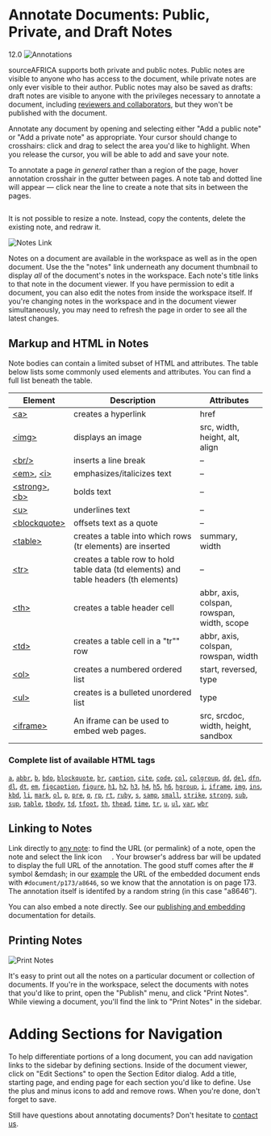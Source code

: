 # Annotate Documents: Public, Private, and Draft Notes
12.0
![Annotations][]

sourceAFRICA supports both private and public notes. Public notes are visible to anyone who has access to the  document, while private notes are only ever visible to their author. Public notes may also be saved as drafts: draft notes are visible to anyone with the privileges necessary to annotate a document, including [reviewers and collaborators](collaboration), but they won't be published with the document.

Annotate any document by opening and selecting either "Add a public note" or "Add a private note" as appropriate. Your cursor should change to crosshairs: click and drag to select the area you'd like to highlight. When you release the cursor, you will be able to add and save your note.

To annotate a page *in general* rather than a region of the page, hover annotation crosshair in the gutter between pages. A note tab and dotted line will appear &mdash; click near the line to create a note that sits in between the pages.

<img alt="" src="/images/help/add_page_note.jpg" class="full_line" />

It is not possible to resize a note. Instead, copy the contents, delete the existing note, and redraw it.

![Notes Link][]

Notes on a document are available in the workspace as well as in the open document. Use the the "notes" link underneath any document thumbnail to display *all* of the document's notes in the workspace. Each note's title links to that note in the document viewer. If you have permission to edit a document, you can also edit the notes from inside the workspace itself. If you're changing notes in the workspace and in the document viewer simultaneously, you may need to refresh the page in order to see all the latest changes.

## <span id="markup">Markup and HTML in Notes</span>

Note bodies can contain a limited subset of HTML and attributes.  The table below lists some commonly used elements and attributes.  You can find a full list beneath the table.

Element                                  | Description | Attributes
-----------------------------------------|------------------------------------------|-----------
[&lt;a&gt;][a]                           | creates a hyperlink                      | href
[&lt;img&gt;][img]                       | displays an image                        | src, width, height, alt, align
[&lt;br/&gt;][br]                        | inserts a line break                     | –
[&lt;em&gt;][em], [&lt;i&gt;][i]         | emphasizes/italicizes text               | –
[&lt;strong&gt;][strong], [&lt;b&gt;][b] | bolds text                               | –
[&lt;u&gt;][u]                           | underlines text                          | –
[&lt;blockquote&gt;][blockquote]         | offsets text as a quote                  | –
[&lt;table&gt;][table]                   | creates a table into which rows (tr elements) are inserted | summary, width
[&lt;tr&gt;][tr]                         | creates a table row to hold table data (td elements) and table headers (th elements) | –
[&lt;th&gt;][th]                         | creates a table header cell               | abbr, axis, colspan, rowspan, width, scope
[&lt;td&gt;][td]                         | creates a table cell in a "tr"" row       | abbr, axis, colspan, rowspan, width
[&lt;ol&gt;][ol]                         | creates a numbered ordered list           | start, reversed, type
[&lt;ul&gt;][ul]                         | creates is a bulleted unordered list      | type
[&lt;iframe&gt;][iframe]                 | An iframe can be used to embed web pages. | src, srcdoc, width, height, sandbox

### Complete list of available HTML tags
[`a`][a], [`abbr`][abbr], [`b`][b], [`bdo`][bdo], [`blockquote`][blockquote], [`br`][br], [`caption`][caption], [`cite`][cite], [`code`][code], [`col`][col], [`colgroup`][colgroup], [`dd`][dd], [`del`][del], [`dfn`][dfn], [`dl`][dl], [`dt`][dt], [`em`][em], [`figcaption`][figcaption], [`figure`][figure], [`h1`][h1], [`h2`][h2], [`h3`][h3], [`h4`][h4], [`h5`][h5], [`h6`][h6], [`hgroup`][hgroup], [`i`][i], [`iframe`][iframe], [`img`][img], [`ins`][ins], [`kbd`][kbd], [`li`][li], [`mark`][mark], [`ol`][ol], [`p`][p], [`pre`][pre], [`q`][q], [`rp`][rp], [`rt`][rt], [`ruby`][ruby], [`s`][s], [`samp`][samp], [`small`][small], [`strike`][strike], [`strong`][strong], [`sub`][sub], [`sup`][sup], [`table`][table], [`tbody`][tbody], [`td`][td], [`tfoot`][tfoot], [`th`][th], [`thead`][thead], [`time`][time], [`tr`][tr], [`u`][u], [`ul`][ul], [`var`][var], [`wbr`][wbr]

[a]:          https://developer.mozilla.org/en/HTML/Element/a
[abbr]:       https://developer.mozilla.org/en/HTML/Element/abbr
[b]:          https://developer.mozilla.org/en/HTML/Element/b
[bdo]:        https://developer.mozilla.org/en/HTML/Element/bdo
[blockquote]: https://developer.mozilla.org/en/HTML/Element/blockquote
[br]:         https://developer.mozilla.org/en/HTML/Element/br
[caption]:    https://developer.mozilla.org/en/HTML/Element/caption
[cite]:       https://developer.mozilla.org/en/HTML/Element/cite
[code]:       https://developer.mozilla.org/en/HTML/Element/code
[col]:        https://developer.mozilla.org/en/HTML/Element/col
[colgroup]:   https://developer.mozilla.org/en/HTML/Element/colgroup
[dd]:         https://developer.mozilla.org/en/HTML/Element/dd
[del]:        https://developer.mozilla.org/en/HTML/Element/del
[dfn]:        https://developer.mozilla.org/en/HTML/Element/dfn
[dl]:         https://developer.mozilla.org/en/HTML/Element/dl
[dt]:         https://developer.mozilla.org/en/HTML/Element/dt
[em]:         https://developer.mozilla.org/en/HTML/Element/em
[figcaption]: https://developer.mozilla.org/en/HTML/Element/figcaption
[figure]:     https://developer.mozilla.org/en/HTML/Element/figure
[h1]:         https://developer.mozilla.org/en/HTML/Element/h1
[h2]:         https://developer.mozilla.org/en/HTML/Element/h2
[h3]:         https://developer.mozilla.org/en/HTML/Element/h3
[h4]:         https://developer.mozilla.org/en/HTML/Element/h4
[h5]:         https://developer.mozilla.org/en/HTML/Element/h5
[h6]:         https://developer.mozilla.org/en/HTML/Element/h6
[hgroup]:     https://developer.mozilla.org/en/HTML/Element/hgroup
[i]:          https://developer.mozilla.org/en/HTML/Element/i
[iframe]:     https://developer.mozilla.org/en/HTML/Element/iframe
[img]:        https://developer.mozilla.org/en/HTML/Element/img
[ins]:        https://developer.mozilla.org/en/HTML/Element/ins
[kbd]:        https://developer.mozilla.org/en/HTML/Element/kbd
[li]:         https://developer.mozilla.org/en/HTML/Element/li
[mark]:       https://developer.mozilla.org/en/HTML/Element/mark
[ol]:         https://developer.mozilla.org/en/HTML/Element/ol
[p]:          https://developer.mozilla.org/en/HTML/Element/p
[pre]:        https://developer.mozilla.org/en/HTML/Element/pre
[q]:          https://developer.mozilla.org/en/HTML/Element/q
[rp]:         https://developer.mozilla.org/en/HTML/Element/rp
[rt]:         https://developer.mozilla.org/en/HTML/Element/rt
[ruby]:       https://developer.mozilla.org/en/HTML/Element/ruby
[s]:          https://developer.mozilla.org/en/HTML/Element/s
[samp]:       https://developer.mozilla.org/en/HTML/Element/samp
[small]:      https://developer.mozilla.org/en/HTML/Element/small
[strike]:     https://developer.mozilla.org/en/HTML/Element/strike
[strong]:     https://developer.mozilla.org/en/HTML/Element/strong
[sub]:        https://developer.mozilla.org/en/HTML/Element/sub
[sup]:        https://developer.mozilla.org/en/HTML/Element/sup
[table]:      https://developer.mozilla.org/en/HTML/Element/table
[tbody]:      https://developer.mozilla.org/en/HTML/Element/tbody
[td]:         https://developer.mozilla.org/en/HTML/Element/td
[tfoot]:      https://developer.mozilla.org/en/HTML/Element/tfoot
[th]:         https://developer.mozilla.org/en/HTML/Element/th
[thead]:      https://developer.mozilla.org/en/HTML/Element/thead
[time]:       https://developer.mozilla.org/en/HTML/Element/time
[tr]:         https://developer.mozilla.org/en/HTML/Element/tr
[u]:          https://developer.mozilla.org/en/HTML/Element/u
[ul]:         https://developer.mozilla.org/en/HTML/Element/ul
[var]:        https://developer.mozilla.org/en/HTML/Element/var
[wbr]:        https://developer.mozilla.org/en/HTML/Element/wbr

## <span id="linking">Linking to Notes</span>

Link directly to [any note][]: to find the URL (or permalink) of a note, open the note and select the link icon <span class="icon permalink" style="padding-left:16px;position:relative;top: -2px;">&#65279;</span>. Your browser's address bar will be updated to display the full URL of the annotation. The good stuff comes after the # symbol &emdash; in our [example][] the URL of the embedded document ends with <code>#document/p173/a8646</code>, so we know that the annotation is on page 173. The annotation itself is identifed by a random string (in this case "a8646").

You can also embed a note directly. See our [publishing and embedding](<a href="publishing">) documentation for details.

## <span id="printing">Printing Notes</span>

![Print Notes][]

It's easy to print out all the notes on a particular document or collection of documents. If you're in the workspace, select the documents with notes that you'd like to print, open the "Publish" menu, and click "Print Notes". While viewing a document, you'll find the link to "Print Notes" in the sidebar.


# <span id="sections">Adding Sections for Navigation</span>

To help differentiate portions of a long document, you can add navigation links to the sidebar by defining sections. Inside of the document viewer, click on "Edit Sections" to open the Section Editor dialog. Add a title, starting page, and ending page for each section you'd like to define. Use the plus and minus icons to add and remove rows. When you're done, don't forget to save.

Still have questions about annotating documents? Don't hesitate to [contact us][].

[Annotations]: /images/help/document_annotations.jpg
[Notes Link]: /images/help/notes_link.jpg
[Print Notes]: /images/help/print_notes.png
[any note]: http://www.washingtonpost.com/wp-srv/business/documents/fcic-final-report.html#document/p173/a8646
[example]: http://www.washingtonpost.com/wp-srv/business/documents/fcic-final-report.html#document/p173/a8646
[contact us]: javascript:dc.ui.Dialog.contact()
